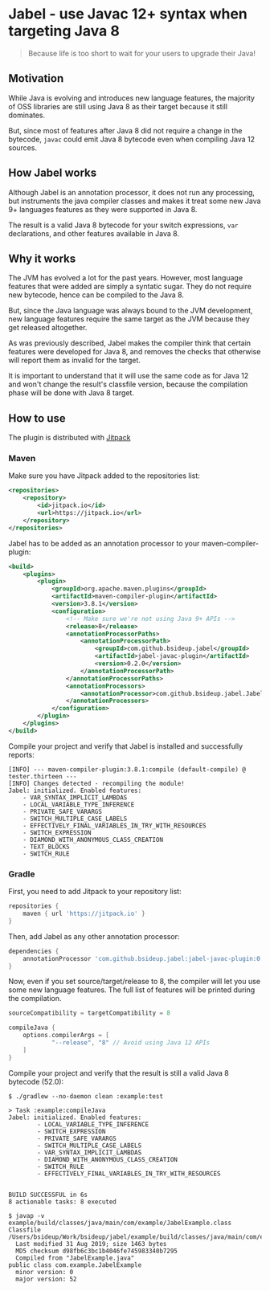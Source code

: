 # Jabel - use Javac 12+ syntax when targeting Java 8

> Because life is too short to wait for your users to upgrade their Java!


## Motivation

While Java is evolving and introduces new language features, the majority of OSS libraries
are  still using Java 8 as their target because it still dominates.

But, since most of features after Java 8 did not require a change in the bytecode,
`javac` could emit Java 8 bytecode even when compiling Java 12 sources.

## How Jabel works

Although Jabel is an annotation processor, it does not run any processing,
but instruments the java compiler classes and makes it treat some new Java 9+ languages features
as they were supported in Java 8.

The result is a valid Java 8 bytecode for your switch expressions, `var` declarations,
and other features available in Java 8.

## Why it works

The JVM has evolved a lot for the past years. However, most language features
that were added are simply a syntatic sugar. 
They do not require new bytecode, hence can be compiled to the Java 8.

But, since the Java language was always bound to the JVM development, new language features
require the same target as the JVM because they get released altogether.  

As was previously described, Jabel makes the compiler think that certain features were developed
for Java 8, and removes the checks that otherwise will report them as invalid for the target.

It is important to understand that it will use the same code as for Java 12 and won't change
the result's classfile version, because the compilation phase will be done with Java 8 target.

## How to use

The plugin is distributed with [Jitpack](https://jitpack.io)

### Maven
Make sure you have Jitpack added to the repositories list:
```xml
<repositories>
    <repository>
        <id>jitpack.io</id>
        <url>https://jitpack.io</url>
    </repository>
</repositories>
```

Jabel has to be added as an annotation processor to your maven-compiler-plugin:
```xml
<build>
    <plugins>
        <plugin>
            <groupId>org.apache.maven.plugins</groupId>
            <artifactId>maven-compiler-plugin</artifactId>
            <version>3.8.1</version>
            <configuration>
                <!-- Make sure we're not using Java 9+ APIs -->
                <release>8</release>
                <annotationProcessorPaths>
                    <annotationProcessorPath>
                        <groupId>com.github.bsideup.jabel</groupId>
                        <artifactId>jabel-javac-plugin</artifactId>
                        <version>0.2.0</version>
                    </annotationProcessorPath>
                </annotationProcessorPaths>
                <annotationProcessors>
                    <annotationProcessor>com.github.bsideup.jabel.JabelJavacProcessor</annotationProcessor>
                </annotationProcessors>
            </configuration>
        </plugin>
    </plugins>
</build>
```

Compile your project and verify that Jabel is installed and successfully reports:
```
[INFO] --- maven-compiler-plugin:3.8.1:compile (default-compile) @ tester.thirteen ---
[INFO] Changes detected - recompiling the module!
Jabel: initialized. Enabled features:
	- VAR_SYNTAX_IMPLICIT_LAMBDAS
	- LOCAL_VARIABLE_TYPE_INFERENCE
	- PRIVATE_SAFE_VARARGS
	- SWITCH_MULTIPLE_CASE_LABELS
	- EFFECTIVELY_FINAL_VARIABLES_IN_TRY_WITH_RESOURCES
	- SWITCH_EXPRESSION
	- DIAMOND_WITH_ANONYMOUS_CLASS_CREATION
	- TEXT_BLOCKS
	- SWITCH_RULE
```

### Gradle
First, you need to add Jitpack to your repository list:
```groovy
repositories {
    maven { url 'https://jitpack.io' }
}
```

Then, add Jabel as any other annotation processor:
```groovy
dependencies {
    annotationProcessor 'com.github.bsideup.jabel:jabel-javac-plugin:0.2.0'
}
```

Now, even if you set source/target/release to 8, the compiler will let you use some new language features.
The full list of features will be printed during the compilation.
```groovy
sourceCompatibility = targetCompatibility = 8

compileJava {
    options.compilerArgs = [
            "--release", "8" // Avoid using Java 12 APIs
    ]
}
```

Compile your project and verify that the result is still a valid Java 8 bytecode (52.0):
```shell script
$ ./gradlew --no-daemon clean :example:test

> Task :example:compileJava
Jabel: initialized. Enabled features:
        - LOCAL_VARIABLE_TYPE_INFERENCE
        - SWITCH_EXPRESSION
        - PRIVATE_SAFE_VARARGS
        - SWITCH_MULTIPLE_CASE_LABELS
        - VAR_SYNTAX_IMPLICIT_LAMBDAS
        - DIAMOND_WITH_ANONYMOUS_CLASS_CREATION
        - SWITCH_RULE
        - EFFECTIVELY_FINAL_VARIABLES_IN_TRY_WITH_RESOURCES


BUILD SUCCESSFUL in 6s
8 actionable tasks: 8 executed

$ javap -v example/build/classes/java/main/com/example/JabelExample.class
Classfile /Users/bsideup/Work/bsideup/jabel/example/build/classes/java/main/com/example/JabelExample.class
  Last modified 31 Aug 2019; size 1463 bytes
  MD5 checksum d98fb6c3bc1b4046fe745983340b7295
  Compiled from "JabelExample.java"
public class com.example.JabelExample
  minor version: 0
  major version: 52
```
